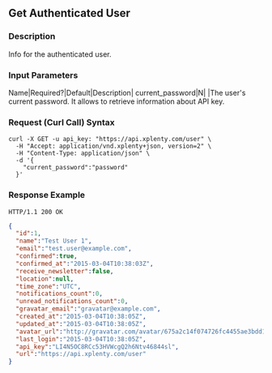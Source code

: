 ## Get Authenticated User

### Description
Info for the authenticated user.

### Input Parameters
Name|Required?|Default|Description|
current_password|N| |The user's current password. It allows to retrieve information about API key.

### Request (Curl Call) Syntax
```shell
curl -X GET -u api_key: "https://api.xplenty.com/user" \
  -H "Accept: application/vnd.xplenty+json, version=2" \
  -H "Content-Type: application/json" \
  -d '{
    "current_password":"password"
  }'
```

### Response Example
```HTTP
HTTP/1.1 200 OK
```

```json
{
  "id":1,
  "name":"Test User 1",
  "email":"test.user@example.com",
  "confirmed":true,
  "confirmed_at":"2015-03-04T10:38:03Z",
  "receive_newsletter":false,
  "location":null,
  "time_zone":"UTC",
  "notifications_count":0,
  "unread_notifications_count":0,
  "gravatar_email":"gravatar@example.com",
  "created_at":"2015-03-04T10:38:05Z",
  "updated_at":"2015-03-04T10:38:05Z",
  "avatar_url":"http://gravatar.com/avatar/675a2c14f074726fc4455ae3bdd1151f.png?d=retro&s=140",
  "last_login":"2015-03-04T10:38:05Z",
  "api_key":"LI4N5OC8RCc53HVWcgQ2h6Ntv46844sl",
  "url":"https://api.xplenty.com/user"
}
```
